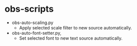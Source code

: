 # obs-scripts
- obs-auto-scaling.py
  - Apply selected scale filter to new source automatically.
- obs-auto-font-setter.py,
  - Set selected font to new text source automatically.
